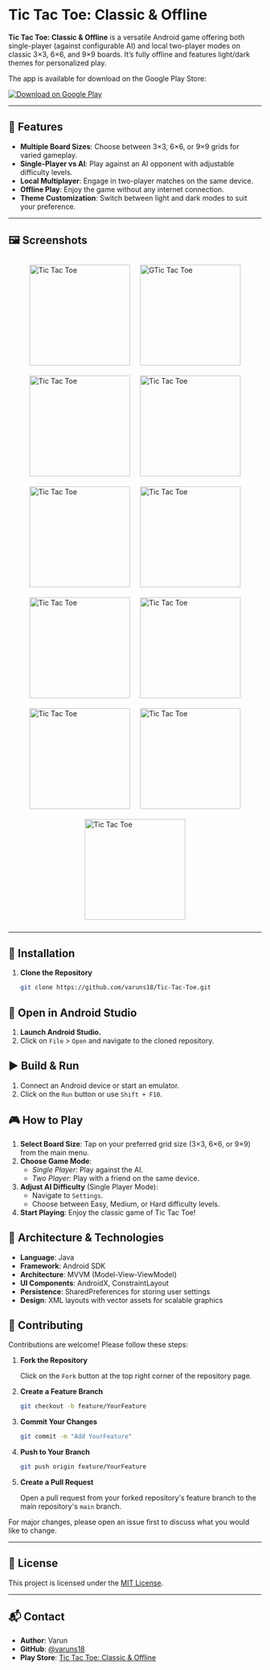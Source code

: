 # Tic Tac Toe: Classic & Offline

**Tic Tac Toe: Classic & Offline** is a versatile Android game offering both single-player (against configurable AI) and local two-player modes on classic 3×3, 6×6, and 9×9 boards. It’s fully offline and features light/dark themes for personalized play.

The app is available for download on the Google Play Store:  

[![Download on Google Play](https://play.google.com/intl/en_us/badges/images/badge_new.png)](https://play.google.com/store/apps/details?id=com.ramphal.tictactoe)

---

## 📱 Features

- **Multiple Board Sizes**: Choose between 3×3, 6×6, or 9×9 grids for varied gameplay.
- **Single-Player vs AI**: Play against an AI opponent with adjustable difficulty levels.
- **Local Multiplayer**: Engage in two-player matches on the same device.
- **Offline Play**: Enjoy the game without any internet connection.
- **Theme Customization**: Switch between light and dark modes to suit your preference.

---

## 🖼️ Screenshots

<div style="display: flex; flex-wrap: wrap; justify-content: center;">
  <img src="screenshot/1.jpg" alt="Tic Tac Toe" width="200" style="margin: 10px;"/>
  <img src="screenshot/4.jpg" alt="GTic Tac Toe" width="200" style="margin: 10px;"/>
  <img src="screenshot/5.jpg" alt="Tic Tac Toe" width="200" style="margin: 10px;"/>
  <img src="screenshot/7.jpg" alt="Tic Tac Toe" width="200" style="margin: 10px;"/>
  <img src="screenshot/8.jpg" alt="Tic Tac Toe" width="200" style="margin: 10px;"/>
   <img src="screenshot/D1.jpg" alt="Tic Tac Toe" width="200" style="margin: 10px;"/>
   <img src="screenshot/D2.jpg" alt="Tic Tac Toe" width="200" style="margin: 10px;"/>
   <img src="screenshot/D3.jpg" alt="Tic Tac Toe" width="200" style="margin: 10px;"/>
   <img src="screenshot/D4.jpg" alt="Tic Tac Toe" width="200" style="margin: 10px;"/>
   <img src="screenshot/D5.jpg" alt="Tic Tac Toe" width="200" style="margin: 10px;"/>
   <img src="screenshot/D6.jpg" alt="Tic Tac Toe" width="200" style="margin: 10px;"/>
</div>

---

## 🚀 Installation

1. **Clone the Repository**

   ```bash
   git clone https://github.com/varuns18/Tic-Tac-Toe.git

## 🚀 Open in Android Studio

1. **Launch Android Studio.**
2. Click on `File` > `Open` and navigate to the cloned repository.

## ▶️ Build & Run

1. Connect an Android device or start an emulator.
2. Click on the `Run` button or use `Shift + F10`.

## 🎮 How to Play

1. **Select Board Size**: Tap on your preferred grid size (3×3, 6×6, or 9×9) from the main menu.
2. **Choose Game Mode**:
   - *Single Player*: Play against the AI.
   - *Two Player*: Play with a friend on the same device.
3. **Adjust AI Difficulty** (Single Player Mode):
   - Navigate to `Settings`.
   - Choose between Easy, Medium, or Hard difficulty levels.
4. **Start Playing**: Enjoy the classic game of Tic Tac Toe!

## 🧱 Architecture & Technologies

- **Language**: Java
- **Framework**: Android SDK
- **Architecture**: MVVM (Model-View-ViewModel)
- **UI Components**: AndroidX, ConstraintLayout
- **Persistence**: SharedPreferences for storing user settings
- **Design**: XML layouts with vector assets for scalable graphics

## 🤝 Contributing

Contributions are welcome! Please follow these steps:

1. **Fork the Repository**

   Click on the `Fork` button at the top right corner of the repository page.

2. **Create a Feature Branch**

   ```bash
   git checkout -b feature/YourFeature
   ```

3. **Commit Your Changes**

   ```bash
   git commit -m "Add YourFeature"
   ```

4. **Push to Your Branch**

   ```bash
   git push origin feature/YourFeature
   ```

5. **Create a Pull Request**

   Open a pull request from your forked repository's feature branch to the main repository's `main` branch.

For major changes, please open an issue first to discuss what you would like to change.

---

## 📄 License

This project is licensed under the [MIT License](LICENSE).

---

## 📬 Contact

- **Author**: Varun
- **GitHub**: [@varuns18](https://github.com/varuns18)
- **Play Store**: [Tic Tac Toe: Classic & Offline](https://play.google.com/store/apps/details?id=com.ramphal.tictactoe)
